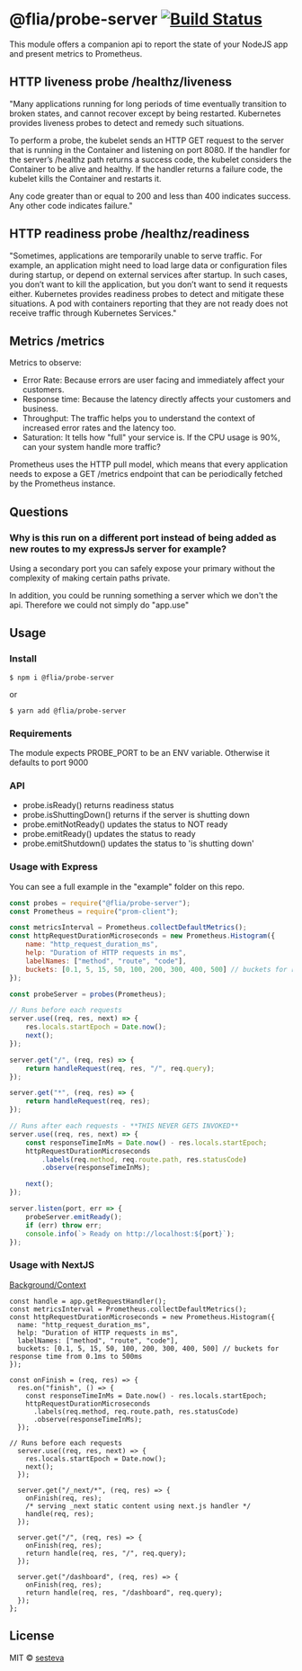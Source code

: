 # @flia/probe-server [![Build Status](https://travis-ci.com/sesteva/probe-server.svg?branch=master)](https://travis-ci.com/sesteva/probe-server)

<!-- TODO: add example of shutting down, add TOC, add tests, add more metrics based on those to oberserve, update example app -->

This module offers a companion api to report the state of your NodeJS app and present metrics to Prometheus.

## HTTP liveness probe /healthz/liveness

"Many applications running for long periods of time eventually transition to broken states, and cannot recover except by being restarted. Kubernetes provides liveness probes to detect and remedy such situations.

To perform a probe, the kubelet sends an HTTP GET request to the server that is running in the Container and listening on port 8080. If the handler for the server’s /healthz path returns a success code, the kubelet considers the Container to be alive and healthy. If the handler returns a failure code, the kubelet kills the Container and restarts it.

Any code greater than or equal to 200 and less than 400 indicates success. Any other code indicates failure."

## HTTP readiness probe /healthz/readiness

"Sometimes, applications are temporarily unable to serve traffic. For example, an application might need to load large data or configuration files during startup, or depend on external services after startup. In such cases, you don’t want to kill the application, but you don’t want to send it requests either. Kubernetes provides readiness probes to detect and mitigate these situations. A pod with containers reporting that they are not ready does not receive traffic through Kubernetes Services."

## Metrics /metrics

Metrics to observe:

- Error Rate: Because errors are user facing and immediately affect your customers.
- Response time: Because the latency directly affects your customers and business.
- Throughput: The traffic helps you to understand the context of increased
  error rates and the latency too.
- Saturation: It tells how "full" your service is. If the CPU usage is 90%, can your system handle more traffic?

Prometheus uses the HTTP pull model, which means that every application needs to expose a GET /metrics endpoint that can be periodically fetched by the Prometheus instance.

## Questions

### Why is this run on a different port instead of being added as new routes to my expressJs server for example?

Using a secondary port you can safely expose your primary without the complexity of making certain paths private.

In addition, you could be running something a server which we don't the api. Therefore we could not simply do "app.use"

## Usage

### Install

```
$ npm i @flia/probe-server
```

or

```
$ yarn add @flia/probe-server
```

### Requirements

The module expects PROBE_PORT to be an ENV variable. Otherwise it defaults to port 9000

### API

- probe.isReady() returns readiness status
- probe.isShuttingDown() returns if the server is shutting down
- probe.emitNotReady() updates the status to NOT ready
- probe.emitReady() updates the status to ready
- probe.emitShutdown() updates the status to 'is shutting down'

### Usage with Express

You can see a full example in the "example" folder on this repo.

```js
const probes = require("@flia/probe-server");
const Prometheus = require("prom-client");

const metricsInterval = Prometheus.collectDefaultMetrics();
const httpRequestDurationMicroseconds = new Prometheus.Histogram({
	name: "http_request_duration_ms",
	help: "Duration of HTTP requests in ms",
	labelNames: ["method", "route", "code"],
	buckets: [0.1, 5, 15, 50, 100, 200, 300, 400, 500] // buckets for response time from 0.1ms to 500ms
});

const probeServer = probes(Prometheus);

// Runs before each requests
server.use((req, res, next) => {
	res.locals.startEpoch = Date.now();
	next();
});

server.get("/", (req, res) => {
	return handleRequest(req, res, "/", req.query);
});

server.get("*", (req, res) => {
	return handleRequest(req, res);
});

// Runs after each requests - **THIS NEVER GETS INVOKED**
server.use((req, res, next) => {
	const responseTimeInMs = Date.now() - res.locals.startEpoch;
	httpRequestDurationMicroseconds
		.labels(req.method, req.route.path, res.statusCode)
		.observe(responseTimeInMs);

	next();
});

server.listen(port, err => {
	probeServer.emitReady();
	if (err) throw err;
	console.info(`> Ready on http://localhost:${port}`);
});
```

### Usage with NextJS

[Background/Context](https://github.com/zeit/next.js/issues/7665)

```
const handle = app.getRequestHandler();
const metricsInterval = Prometheus.collectDefaultMetrics();
const httpRequestDurationMicroseconds = new Prometheus.Histogram({
  name: "http_request_duration_ms",
  help: "Duration of HTTP requests in ms",
  labelNames: ["method", "route", "code"],
  buckets: [0.1, 5, 15, 50, 100, 200, 300, 400, 500] // buckets for response time from 0.1ms to 500ms
});

const onFinish = (req, res) => {
  res.on("finish", () => {
    const responseTimeInMs = Date.now() - res.locals.startEpoch;
    httpRequestDurationMicroseconds
      .labels(req.method, req.route.path, res.statusCode)
      .observe(responseTimeInMs);
  });

// Runs before each requests
  server.use((req, res, next) => {
    res.locals.startEpoch = Date.now();
    next();
  });

  server.get("/_next/*", (req, res) => {
    onFinish(req, res);
    /* serving _next static content using next.js handler */
    handle(req, res);
  });

  server.get("/", (req, res) => {
    onFinish(req, res);
    return handle(req, res, "/", req.query);
  });

  server.get("/dashboard", (req, res) => {
    onFinish(req, res);
    return handle(req, res, "/dashboard", req.query);
  });
};
```

## License

MIT © [sesteva](https://github.com/sesteva)
